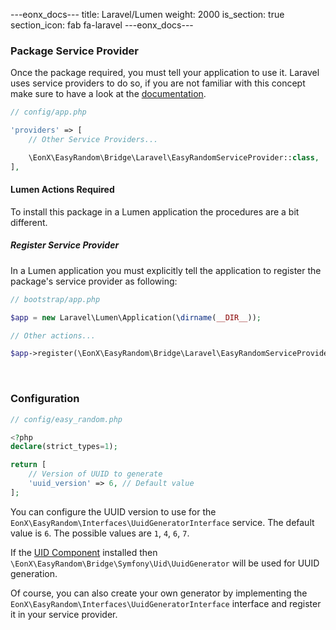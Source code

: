 ---eonx_docs---
title: Laravel/Lumen
weight: 2000
is_section: true
section_icon: fab fa-laravel
---eonx_docs---

### Package Service Provider

Once the package required, you must tell your application to use it. Laravel uses service providers to do so, if you are
not familiar with this concept make sure to have a look at the [documentation](https://laravel.com/docs/5.8/providers).

```php
// config/app.php

'providers' => [
    // Other Service Providers...

    \EonX\EasyRandom\Bridge\Laravel\EasyRandomServiceProvider::class,
],
```

#### Lumen Actions Required

To install this package in a Lumen application the procedures are a bit different.

##### Register Service Provider

In a Lumen application you must explicitly tell the application to register the package's service provider as following:

```php
// bootstrap/app.php

$app = new Laravel\Lumen\Application(\dirname(__DIR__));

// Other actions...

$app->register(\EonX\EasyRandom\Bridge\Laravel\EasyRandomServiceProvider::class);
```

<br>

### Configuration

```php
// config/easy_random.php

<?php
declare(strict_types=1);

return [
    // Version of UUID to generate
    'uuid_version' => 6, // Default value
];
```

You can configure the UUID version to use for the `EonX\EasyRandom\Interfaces\UuidGeneratorInterface` service.
The default value is `6`. The possible values are `1`, `4`, `6`, `7`.

If the [UID Component](https://symfony.com/doc/current/components/uid.html) installed then `\EonX\EasyRandom\Bridge\Symfony\Uid\UuidGenerator` will be used for UUID generation.

Of course, you can also create your own generator by implementing the `EonX\EasyRandom\Interfaces\UuidGeneratorInterface` interface
and register it in your service provider.
